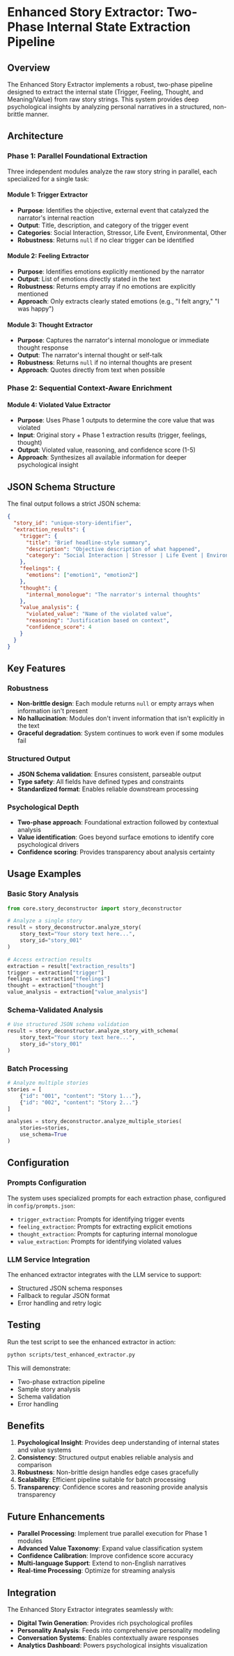# Enhanced Story Extractor: Two-Phase Internal State Extraction Pipeline

## Overview

The Enhanced Story Extractor implements a robust, two-phase pipeline designed to extract the internal state (Trigger, Feeling, Thought, and Meaning/Value) from raw story strings. This system provides deep psychological insights by analyzing personal narratives in a structured, non-brittle manner.

## Architecture

### Phase 1: Parallel Foundational Extraction

Three independent modules analyze the raw story string in parallel, each specialized for a single task:

#### Module 1: Trigger Extractor
- **Purpose**: Identifies the objective, external event that catalyzed the narrator's internal reaction
- **Output**: Title, description, and category of the trigger event
- **Categories**: Social Interaction, Stressor, Life Event, Environmental, Other
- **Robustness**: Returns `null` if no clear trigger can be identified

#### Module 2: Feeling Extractor  
- **Purpose**: Identifies emotions explicitly mentioned by the narrator
- **Output**: List of emotions directly stated in the text
- **Robustness**: Returns empty array if no emotions are explicitly mentioned
- **Approach**: Only extracts clearly stated emotions (e.g., "I felt angry," "I was happy")

#### Module 3: Thought Extractor
- **Purpose**: Captures the narrator's internal monologue or immediate thought response
- **Output**: The narrator's internal thought or self-talk
- **Robustness**: Returns `null` if no internal thoughts are present
- **Approach**: Quotes directly from text when possible

### Phase 2: Sequential Context-Aware Enrichment

#### Module 4: Violated Value Extractor
- **Purpose**: Uses Phase 1 outputs to determine the core value that was violated
- **Input**: Original story + Phase 1 extraction results (trigger, feelings, thought)
- **Output**: Violated value, reasoning, and confidence score (1-5)
- **Approach**: Synthesizes all available information for deeper psychological insight

## JSON Schema Structure

The final output follows a strict JSON schema:

```json
{
  "story_id": "unique-story-identifier",
  "extraction_results": {
    "trigger": {
      "title": "Brief headline-style summary",
      "description": "Objective description of what happened",
      "category": "Social Interaction | Stressor | Life Event | Environmental | Other"
    },
    "feelings": {
      "emotions": ["emotion1", "emotion2"]
    },
    "thought": {
      "internal_monologue": "The narrator's internal thoughts"
    },
    "value_analysis": {
      "violated_value": "Name of the violated value",
      "reasoning": "Justification based on context",
      "confidence_score": 4
    }
  }
}
```

## Key Features

### Robustness
- **Non-brittle design**: Each module returns `null` or empty arrays when information isn't present
- **No hallucination**: Modules don't invent information that isn't explicitly in the text
- **Graceful degradation**: System continues to work even if some modules fail

### Structured Output
- **JSON Schema validation**: Ensures consistent, parseable output
- **Type safety**: All fields have defined types and constraints
- **Standardized format**: Enables reliable downstream processing

### Psychological Depth
- **Two-phase approach**: Foundational extraction followed by contextual analysis
- **Value identification**: Goes beyond surface emotions to identify core psychological drivers
- **Confidence scoring**: Provides transparency about analysis certainty

## Usage Examples

### Basic Story Analysis

```python
from core.story_deconstructor import story_deconstructor

# Analyze a single story
result = story_deconstructor.analyze_story(
    story_text="Your story text here...",
    story_id="story_001"
)

# Access extraction results
extraction = result["extraction_results"]
trigger = extraction["trigger"]
feelings = extraction["feelings"]
thought = extraction["thought"]
value_analysis = extraction["value_analysis"]
```

### Schema-Validated Analysis

```python
# Use structured JSON schema validation
result = story_deconstructor.analyze_story_with_schema(
    story_text="Your story text here...",
    story_id="story_001"
)
```

### Batch Processing

```python
# Analyze multiple stories
stories = [
    {"id": "001", "content": "Story 1..."},
    {"id": "002", "content": "Story 2..."}
]

analyses = story_deconstructor.analyze_multiple_stories(
    stories=stories,
    use_schema=True
)
```

## Configuration

### Prompts Configuration

The system uses specialized prompts for each extraction phase, configured in `config/prompts.json`:

- `trigger_extraction`: Prompts for identifying trigger events
- `feeling_extraction`: Prompts for extracting explicit emotions
- `thought_extraction`: Prompts for capturing internal monologue
- `value_extraction`: Prompts for identifying violated values

### LLM Service Integration

The enhanced extractor integrates with the LLM service to support:
- Structured JSON schema responses
- Fallback to regular JSON format
- Error handling and retry logic

## Testing

Run the test script to see the enhanced extractor in action:

```bash
python scripts/test_enhanced_extractor.py
```

This will demonstrate:
- Two-phase extraction pipeline
- Sample story analysis
- Schema validation
- Error handling

## Benefits

1. **Psychological Insight**: Provides deep understanding of internal states and value systems
2. **Consistency**: Structured output enables reliable analysis and comparison
3. **Robustness**: Non-brittle design handles edge cases gracefully
4. **Scalability**: Efficient pipeline suitable for batch processing
5. **Transparency**: Confidence scores and reasoning provide analysis transparency

## Future Enhancements

- **Parallel Processing**: Implement true parallel execution for Phase 1 modules
- **Advanced Value Taxonomy**: Expand value classification system
- **Confidence Calibration**: Improve confidence score accuracy
- **Multi-language Support**: Extend to non-English narratives
- **Real-time Processing**: Optimize for streaming analysis

## Integration

The Enhanced Story Extractor integrates seamlessly with:
- **Digital Twin Generation**: Provides rich psychological profiles
- **Personality Analysis**: Feeds into comprehensive personality modeling
- **Conversation Systems**: Enables contextually aware responses
- **Analytics Dashboard**: Powers psychological insights visualization
